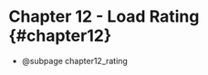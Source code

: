 Chapter 12 - Load Rating {#chapter12}
==============================================

* @subpage chapter12_rating

